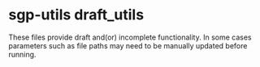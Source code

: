 # sgp-utils draft_utils
These files provide draft and(or) incomplete functionality. In some cases parameters such as file paths may need to be manually updated before running.